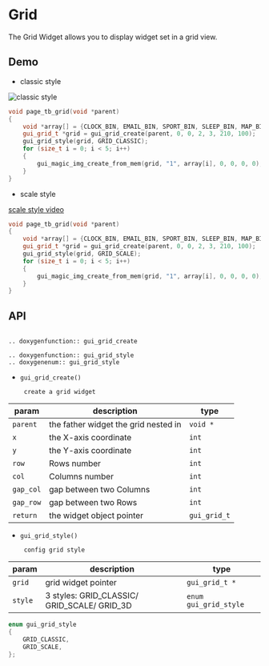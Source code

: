 # Grid
The Grid Widget allows you to display widget set in a grid view.
## Demo
- classic style
  

![classic style](https://foruda.gitee.com/images/1693896763454036220/6c0a498b_10088396.png "grid calssic.PNG")

```cpp
void page_tb_grid(void *parent)
{
    void *array[] = {CLOCK_BIN, EMAIL_BIN, SPORT_BIN, SLEEP_BIN, MAP_BIN};
    gui_grid_t *grid = gui_grid_create(parent, 0, 0, 2, 3, 210, 100);
    gui_grid_style(grid, GRID_CLASSIC);
    for (size_t i = 0; i < 5; i++)
    {
        gui_magic_img_create_from_mem(grid, "1", array[i], 0, 0, 0, 0);
    }
}
```

- scale style
  

[scale style video](https://drive.google.com/file/d/1JuL5OWKgfBuEiSbvaiRGtf1P5muiYE6P/view?usp=sharing)

```cpp
void page_tb_grid(void *parent)
{
    void *array[] = {CLOCK_BIN, EMAIL_BIN, SPORT_BIN, SLEEP_BIN, MAP_BIN};
    gui_grid_t *grid = gui_grid_create(parent, 0, 0, 2, 3, 210, 100);
    gui_grid_style(grid, GRID_SCALE);
    for (size_t i = 0; i < 5; i++)
    {
        gui_magic_img_create_from_mem(grid, "1", array[i], 0, 0, 0, 0);
    }
}
```





## API 


```eval_rst

.. doxygenfunction:: gui_grid_create

.. doxygenfunction:: gui_grid_style
.. doxygenenum:: gui_grid_style
```


-  `gui_grid_create()` 
        
        create a grid widget

|param  | description  |type|
|--|--|--|
|`parent`|the father widget the grid nested in|`void *`|
|`x`|the X-axis coordinate|`int`|
|`y`|the Y-axis coordinate|`int`|
|`row`|Rows number|`int`|
|`col`|Columns number|`int`|
|`gap_col`|gap between two Columns|`int`|
|`gap_row`|gap between two Rows|`int`|
|`return`|the widget object pointer|`gui_grid_t`|

-  `gui_grid_style()` 
        
        config grid style

|param  | description  |type|
|--|--|--|
|`grid`|grid widget pointer|`gui_grid_t *`|
|`style`|3 styles: GRID_CLASSIC/ GRID_SCALE/ GRID_3D |`enum gui_grid_style`|
```c
enum gui_grid_style
{
    GRID_CLASSIC,
    GRID_SCALE,
};
```


